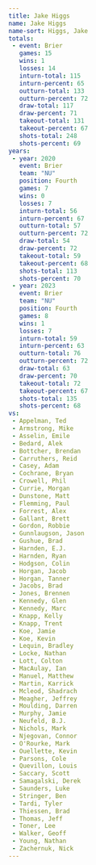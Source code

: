 ```yaml
---
title: Jake Higgs
name: Jake Higgs
name-sort: Higgs, Jake
totals:
 - event: Brier
   games: 15
   wins: 1
   losses: 14
   inturn-total: 115
   inturn-percent: 65
   outturn-total: 133
   outturn-percent: 72
   draw-total: 117
   draw-percent: 71
   takeout-total: 131
   takeout-percent: 67
   shots-total: 248
   shots-percent: 69
years:
 - year: 2020
   event: Brier
   team: "NU"
   position: Fourth
   games: 7
   wins: 0
   losses: 7
   inturn-total: 56
   inturn-percent: 67
   outturn-total: 57
   outturn-percent: 72
   draw-total: 54
   draw-percent: 72
   takeout-total: 59
   takeout-percent: 68
   shots-total: 113
   shots-percent: 70
 - year: 2023
   event: Brier
   team: "NU"
   position: Fourth
   games: 8
   wins: 1
   losses: 7
   inturn-total: 59
   inturn-percent: 63
   outturn-total: 76
   outturn-percent: 72
   draw-total: 63
   draw-percent: 70
   takeout-total: 72
   takeout-percent: 67
   shots-total: 135
   shots-percent: 68
vs:
 - Appelman, Ted
 - Armstrong, Mike
 - Asselin, Emile
 - Bedard, Alek
 - Bottcher, Brendan
 - Carruthers, Reid
 - Casey, Adam
 - Cochrane, Bryan
 - Crowell, Phil
 - Currie, Morgan
 - Dunstone, Matt
 - Flemming, Paul
 - Forrest, Alex
 - Gallant, Brett
 - Gordon, Robbie
 - Gunnlaugson, Jason
 - Gushue, Brad
 - Harnden, E.J.
 - Harnden, Ryan
 - Hodgson, Colin
 - Horgan, Jacob
 - Horgan, Tanner
 - Jacobs, Brad
 - Jones, Brennen
 - Kennedy, Glen
 - Kennedy, Marc
 - Knapp, Kelly
 - Knapp, Trent
 - Koe, Jamie
 - Koe, Kevin
 - Lequin, Bradley
 - Locke, Nathan
 - Lott, Colton
 - MacAulay, Ian
 - Manuel, Matthew
 - Martin, Karrick
 - Mcleod, Shadrach
 - Meagher, Jeffrey
 - Moulding, Darren
 - Murphy, Jamie
 - Neufeld, B.J.
 - Nichols, Mark
 - Njegovan, Connor
 - O'Rourke, Mark
 - Ouellette, Kevin
 - Parsons, Cole
 - Quevillon, Louis
 - Saccary, Scott
 - Samagalski, Derek
 - Saunders, Luke
 - Stringer, Ben
 - Tardi, Tyler
 - Thiessen, Brad
 - Thomas, Jeff
 - Toner, Lee
 - Walker, Geoff
 - Young, Nathan
 - Zachernuk, Nick
---
```

